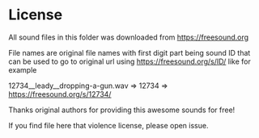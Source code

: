 # License

All sound files in this folder was downloaded from https://freesound.org

File names are original file names with first digit part being sound ID that can be used to go to original url using https://freesound.org/s/ID/ like for example

12734__leady__dropping-a-gun.wav => 12734 => https://freesound.org/s/12734/

Thanks original authors for providing this awesome sounds for free!

If you find file here that violence license, please open issue.
